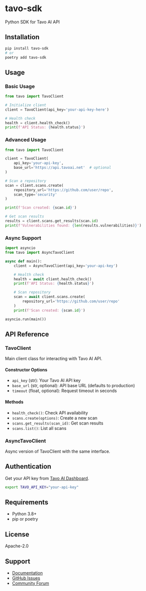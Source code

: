 # tavo-sdk

Python SDK for Tavo AI API

## Installation

```bash
pip install tavo-sdk
# or
poetry add tavo-sdk
```

## Usage

### Basic Usage

```python
from tavo import TavoClient

# Initialize client
client = TavoClient(api_key='your-api-key-here')

# Health check
health = client.health_check()
print(f'API Status: {health.status}')
```

### Advanced Usage

```python
from tavo import TavoClient

client = TavoClient(
    api_key='your-api-key',
    base_url='https://api.tavoai.net'  # optional
)

# Scan a repository
scan = client.scans.create(
    repository_url='https://github.com/user/repo',
    scan_type='security'
)

print(f'Scan created: {scan.id}')

# Get scan results
results = client.scans.get_results(scan.id)
print(f'Vulnerabilities found: {len(results.vulnerabilities)}')
```

### Async Support

```python
import asyncio
from tavo import AsyncTavoClient

async def main():
    client = AsyncTavoClient(api_key='your-api-key')

    # Health check
    health = await client.health_check()
    print(f'API Status: {health.status}')

    # Scan repository
    scan = await client.scans.create(
        repository_url='https://github.com/user/repo'
    )
    print(f'Scan created: {scan.id}')

asyncio.run(main())
```

## API Reference

### TavoClient

Main client class for interacting with Tavo AI API.

#### Constructor Options

- `api_key` (str): Your Tavo AI API key
- `base_url` (str, optional): API base URL (defaults to production)
- `timeout` (float, optional): Request timeout in seconds

#### Methods

- `health_check()`: Check API availability
- `scans.create(options)`: Create a new scan
- `scans.get_results(scan_id)`: Get scan results
- `scans.list()`: List all scans

### AsyncTavoClient

Async version of TavoClient with the same interface.

## Authentication

Get your API key from [Tavo AI Dashboard](https://app.tavoai.net).

```bash
export TAVO_API_KEY="your-api-key"
```

## Requirements

- Python 3.8+
- pip or poetry

## License

Apache-2.0

## Support

- [Documentation](https://docs.tavoai.net/python/)
- [GitHub Issues](https://github.com/TavoAI/tavo-sdk/issues)
- [Community Forum](https://community.tavoai.net)